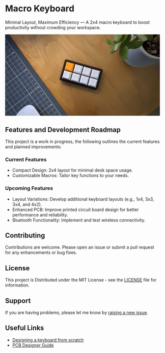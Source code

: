 # Macro Keyboard

Minimal Layout, Maximum Efficiency — A 2x4 macro keyboard to boost productivity without crowding your workspace.

![Project Image](https://github.com/ImSeanConroy/macro-keyboard/blob/main/.github/repo-img.png)

## Features and Development Roadmap

This project is a work in progress, the following outlines the current features and planned improvements:

### Current Features
- Compact Design: 2x4 layout for minimal desk space usage.
- Customizable Macros: Tailor key functions to your needs.

### Upcoming Features
- Layout Variations: Develop additional keyboard layouts (e.g., 1x4, 3x3, 3x4, and 4x2).
- Enhanced PCB: Improve printed circuit board design for better performance and reliability.
- Bluetooth Functionality: Implement and test wireless connectivity.

## Contributing

Contributions are welcome. Please open an issue or submit a pull request for any enhancements or bug fixes.

## License

This project is Distributed under the MIT License - see the [LICENSE](LICENSE) file for information.

## Support

If you are having problems, please let me know by [raising a new issue](https://github.com/ImSeanConroy/macro-keyboard/issues/new/choose).

## Useful Links

- [Designing a keyboard from scratch](https://www.masterzen.fr/)
- [PCB Designer Guide](https://wiki.ai03.com/books/pcb-design/chapter/pcb-designer-guide)